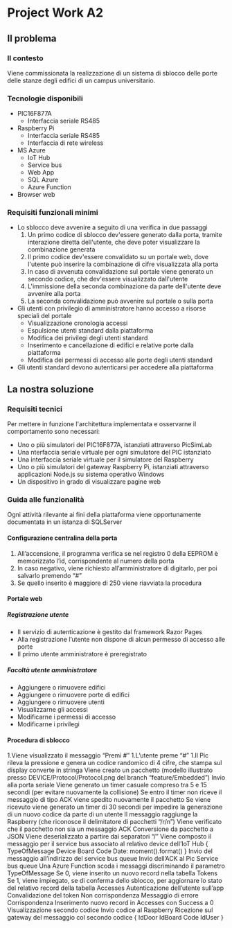 # Project Work A2
## Il problema
### Il contesto
Viene commissionata la realizzazione di un sistema di sblocco delle porte delle stanze degli edifici di un campus universitario.
### Tecnologie disponibili
 - PIC16F877A
   - Interfaccia seriale RS485
 - Raspberry Pi
   - Interfaccia seriale RS485
   - Interfaccia di rete wireless
 - MS Azure
   - IoT Hub
   - Service bus
   - Web App
   - SQL Azure
   - Azure Function
 - Browser web
### Requisiti funzionali minimi
 - Lo sblocco deve avvenire a seguito di una verifica in due passaggi
   1.  Un primo codice di sblocco dev'essere generato dalla porta, tramite interazione diretta dell'utente, che deve poter visualizzare la combinazione generata
   2.  Il primo codice dev'essere convalidato su un portale web, dove l'utente può inserire la combinazione di cifre visualizzata alla porta
   3.  In caso di avvenuta convalidazione sul portale viene generato un secondo codice, che dev'essere visualizzato dall'utente
   4.  L'immissione della seconda combinazione da parte dell'utente deve avvenire alla porta
   5.  La seconda convalidazione può avvenire sul portale o sulla porta
 - Gli utenti con privilegio di amministratore hanno accesso a risorse speciali del portale
   - Visualizzazione cronologia accessi
   - Espulsione utenti standard dalla piattaforma
   - Modifica dei privilegi degli utenti standard
   - Inserimento e cancellazione di edifici e relative porte dalla piattaforma
   - Modifica dei permessi di accesso alle porte degli utenti standard
 - Gli utenti standard devono autenticarsi per accedere alla piattaforma
## La nostra soluzione
### Requisiti tecnici
Per mettere in funzione l'architettura implementata e osservarne il comportamento sono necessari:
- Uno o più simulatori del PIC16F877A, istanziati attraverso PicSimLab
- Una nterfaccia seriale virtuale per ogni simulatore del PIC istanziato
- Una interfaccia seriale virtuale per il simulatore del Raspberry
- Uno o più simulatori del gateway Raspberry Pi, istanziati attraverso applicazioni Node.js su sistema operativo Windows
- Un dispositivo in grado di visualizzare pagine web
### Guida alle funzionalità
Ogni attività rilevante ai fini della piattaforma viene opportunamente documentata in un istanza di SQLServer
#### Configurazione centralina della porta
1. All’accensione, il programma verifica se nel registro 0 della EEPROM è memorizzato l’id, corrispondente al numero della porta
1. In caso negativo, viene richiesto all’amministratore di digitarlo, per poi salvarlo premendo “#”
  2. Se quello inserito è maggiore di 250 viene riavviata la procedura
#### Portale web
##### Registrazione utente
- Il servizio di autenticazione è gestito dal framework Razor Pages
- Alla registrazione l’utente non dispone di alcun permesso di accesso alle porte
- Il primo utente amministratore è preregistrato
##### Facoltà utente amministratore
- Aggiungere o rimuovere edifici
- Aggiungere o rimuovere porte di edifici
- Aggiungere o rimuovere utenti
- Visualizzarne gli accessi
- Modificarne i permessi di accesso
- Modificarne i privilegi
#### Procedura di sblocco
1.Viene visualizzato il messaggio “Premi #”
1.L’utente preme “#”
1.Il Pic rileva la pressione e genera un codice randomico di 4 cifre, che
stampa sul display
converte in stringa
Viene creato un pacchetto (modello illustrato presso DEVICE/Protocol/Protocol.png del branch “feature/Embedded”)
Invio alla porta seriale
Viene generato un timer casuale compreso tra 5 e 15 secondi (per evitare nuovamente la collisione)
Se entro il timer non riceve il messaggio di tipo ACK viene spedito nuovamente il pacchetto
Se viene ricevuto viene generato un timer di 30 secondi per impedire la generazione di un nuovo codice da parte di un utente
Il messaggio raggiunge la Raspberry (che riconosce il delimitatore di pacchetti “/r/n”)
Viene verificato che il pacchetto non sia un messaggio ACK
Conversione da pacchetto a JSON
Viene deserializzato a partire dai separatori “/”
Viene composto il messaggio per il service bus associato al relativo device dell’IoT Hub
 {
                TypeOfMessage
                Device
                Board
                Code
                Date: moment().format()
   }
Invio del messaggio all’indirizzo del service bus queue
Invio dell’ACK al Pic
Service bus queue
Una Azure Function scoda i messaggi discriminando il parametro TypeOfMessage
Se 0, viene inserito un nuovo record nella tabella Tokens
Se 1, viene impiegato, se di conferma dello sblocco, per aggiornare lo stato del relativo record della tabella Accesses
Autenticazione dell’utente sull’app
Convalidazione del token
Non corrispondenza
Messaggio di errore
Corrispondenza
Inserimento nuovo record in Accesses con Success a 0
Visualizzazione secondo codice
Invio codice al Raspberry
Ricezione sul gateway del messaggio col secondo codice
{ 
IdDoor
IdBoard
 Code
 IdUser
 }

